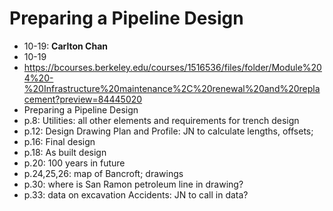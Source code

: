 # Preparing a Pipeline Design
- 10-19: **Carlton Chan**
- 10-19
- https://bcourses.berkeley.edu/courses/1516536/files/folder/Module%204%20-%20Infrastructure%20maintenance%2C%20renewal%20and%20replacement?preview=84445020
- Preparing a Pipeline Design
- p.8: Utilities: all other elements and requirements for trench design
- p.12: Design Drawing Plan and Profile: JN to calculate lengths, offsets;
- p.16: Final design 
- p.18: As built design
- p.20: 100 years in future
- p.24,25,26: map of Bancroft; drawings
- p.30: where is San Ramon petroleum line in drawing?
- p.33: data on excavation Accidents: JN to call in data? 